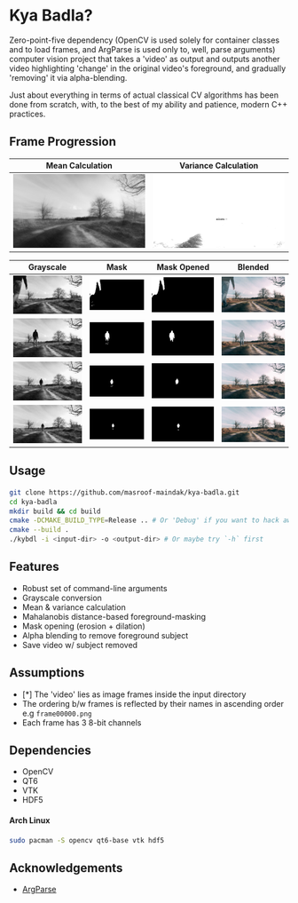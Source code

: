 # Kya Badla?

Zero-point-five dependency (OpenCV is used solely for container classes and to load frames, and ArgParse is used only to, well, parse arguments) computer vision project that takes a 'video' as output and outputs another video highlighting 'change' in the original video's foreground, and gradually 'removing' it via alpha-blending.

Just about everything in terms of actual classical CV algorithms has been done from scratch, with, to the best of my ability and patience, modern C++ practices.

## Frame Progression

| Mean Calculation                                              | Variance Calculation                                                  |
| ------------------------------------------------------------- | --------------------------------------------------------------------- |
| ![Mean Calculation - img.png](.github/assets/01-mean/img.png) | ![Variance Calculation - img.png](.github/assets/02-variance/img.png) |

| Grayscale                                          | Mask                                               | Mask Opened                                               | Blended                                             |
| -------------------------------------------------- | -------------------------------------------------- | --------------------------------------------------------- | --------------------------------------------------- |
| ![shot80.png](.github/assets/00-gray/shot80.png)   | ![shot80.png](.github/assets/03-mask/shot80.png)   | ![shot80.png](.github/assets/04-mask-opened/shot80.png)   | ![shot80.png](.github/assets/05-blend/shot80.png)   |
| ![shot140.png](.github/assets/00-gray/shot140.png) | ![shot140.png](.github/assets/03-mask/shot140.png) | ![shot140.png](.github/assets/04-mask-opened/shot140.png) | ![shot140.png](.github/assets/05-blend/shot140.png) |
| ![shot200.png](.github/assets/00-gray/shot200.png) | ![shot200.png](.github/assets/03-mask/shot200.png) | ![shot200.png](.github/assets/04-mask-opened/shot200.png) | ![shot200.png](.github/assets/05-blend/shot200.png) |
| ![shot240.png](.github/assets/00-gray/shot240.png) | ![shot240.png](.github/assets/03-mask/shot240.png) | ![shot240.png](.github/assets/04-mask-opened/shot240.png) | ![shot240.png](.github/assets/05-blend/shot240.png) |

## Usage

```bash
git clone https://github.com/masroof-maindak/kya-badla.git
cd kya-badla
mkdir build && cd build
cmake -DCMAKE_BUILD_TYPE=Release .. # Or 'Debug' if you want to hack away.
cmake --build .
./kybdl -i <input-dir> -o <output-dir> # Or maybe try `-h` first
```

## Features

- Robust set of command-line arguments
- Grayscale conversion
- Mean & variance calculation
- Mahalanobis distance-based foreground-masking
- Mask opening (erosion + dilation)
- Alpha blending to remove foreground subject
- Save video w/ subject removed

## Assumptions

- \[\*\] The 'video' lies as image frames inside the input directory
- The ordering b/w frames is reflected by their names in ascending order e.g `frame00000.png`
- Each frame has 3 8-bit channels

## Dependencies

- OpenCV
- QT6
- VTK
- HDF5

#### Arch Linux

```bash
sudo pacman -S opencv qt6-base vtk hdf5
```

## Acknowledgements

- [ArgParse](https://github.com/p-ranav/argparse)
